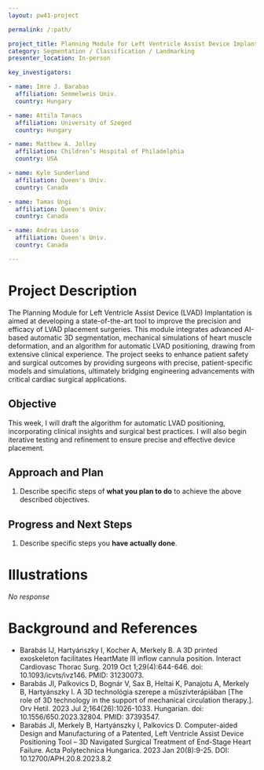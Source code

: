 ```yaml
---
layout: pw41-project

permalink: /:path/

project_title: Planning Module for Left Ventricle Assist Device Implantation
category: Segmentation / Classification / Landmarking
presenter_location: In-person

key_investigators:

- name: Imre J. Barabas
  affiliation: Semmelweis Univ.
  country: Hungary

- name: Attila Tanacs
  affiliation: University of Szeged
  country: Hungary

- name: Matthew A. Jolley
  affiliation: Children’s Hospital of Philadelphia
  country: USA

- name: Kyle Sunderland
  affiliation: Queen's Univ.
  country: Canada

- name: Tamas Ungi
  affiliation: Queen's Univ.
  country: Canada

- name: Andras Lasso
  affiliation: Queen's Univ.
  country: Canada

---
```


# Project Description

<!-- Add a short paragraph describing the project. -->


The Planning Module for Left Ventricle Assist Device (LVAD) Implantation is aimed at developing a state-of-the-art tool to improve the precision and efficacy of LVAD placement surgeries. This module integrates advanced AI-based automatic 3D segmentation, mechanical simulations of heart muscle deformation, and an algorithm for automatic LVAD positioning, drawing from extensive clinical experience. The project seeks to enhance patient safety and surgical outcomes by providing surgeons with precise, patient-specific models and simulations, ultimately bridging engineering advancements with critical cardiac surgical applications.



## Objective

<!-- Describe here WHAT you would like to achieve (what you will have as end result). -->


This week, I will draft the algorithm for automatic LVAD positioning, incorporating clinical insights and surgical best practices. I will also begin iterative testing and refinement to ensure precise and effective device placement.



## Approach and Plan

<!-- Describe here HOW you would like to achieve the objectives stated above. -->


1. Describe specific steps of **what you plan to do** to achieve the above described objectives.




## Progress and Next Steps

<!-- Update this section as you make progress, describing of what you have ACTUALLY DONE.
     If there are specific steps that you could not complete then you can describe them here, too. -->


1. Describe specific steps you **have actually done**.




# Illustrations

<!-- Add pictures and links to videos that demonstrate what has been accomplished. -->


_No response_



# Background and References

<!-- If you developed any software, include link to the source code repository.
     If possible, also add links to sample data, and to any relevant publications. -->


- Barabás IJ, Hartyánszky I, Kocher A, Merkely B. A 3D printed exoskeleton facilitates HeartMate III inflow cannula position. Interact Cardiovasc Thorac Surg. 2019 Oct 1;29(4):644-646. doi: 10.1093/icvts/ivz146. PMID: 31230073.
- Barabás JI, Palkovics D, Bognár V, Sax B, Heltai K, Panajotu A, Merkely B, Hartyánszky I. A 3D technológia szerepe a műszívterápiában [The role of 3D technology in the support of mechanical circulation therapy.]. Orv Hetil. 2023 Jul 2;164(26):1026-1033. Hungarian. doi: 10.1556/650.2023.32804. PMID: 37393547.
- Barabás JI, Merkely B, Hartyánszky I, Palkovics D. Computer-aided Design and Manufacturing of a Patented, Left Ventricle Assist Device Positioning Tool – 3D Navigated Surgical Treatment of End-Stage Heart Failure. Acta Polytechnica Hungarica. 2023 Jan 20(8):9-25. DOI: 10.12700/APH.20.8.2023.8.2

